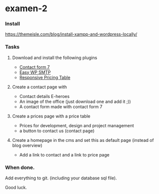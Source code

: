 # examen-2

### Install
https://themeisle.com/blog/install-xampp-and-wordpress-locally/


### Tasks
1) Download and install the following plugins
	* [Contact form 7](https://nl.wordpress.org/plugins/contact-form-7/)
	* [Easy WP SMTP](https://nl.wordpress.org/plugins/easy-wp-smtp/)
	* [Responsive Pricing Table](https://nl.wordpress.org/plugins/dk-pricr-responsive-pricing-table/)
	
2) Create a contact page with
	* Contact details E-heroes
	* An image of the office (just download one and add it ;))
	* A contact form made with contact form 7
	
3) Create a prices page with a price table
	* Prices for development, design and project management
	* a button to contact us (contact page)
	
4) Create a homepage in the cms and set this as default page (instead of blog overview) 
	* Add a link to contact and a link to price page
	


### When done.
Add everything to git. (including your database sql file).

Good luck.